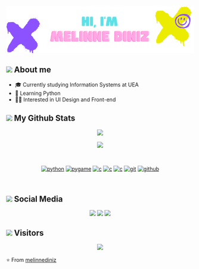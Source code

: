 <div align="center">
<img src="https://github.com/melinnediniz/melinnediniz/blob/main/git-name.png?raw=true">
</div>

## <img src="https://media.giphy.com/media/l1J9tiMFKV8R31J9m/giphy.gif" width="42"> About me
- 🎓 Currently studying Information Systems at UEA
- 🌱 Learning Python
- 🐱‍💻 Interested in UI Design and Front-end

## <img src="https://media.giphy.com/media/zEfGeGWJHPMAKvh6gi/giphy.gif" width="52"> My Github Stats

<a href="https://github.com/melinnediniz">
  <div align="center">
  <img height="180em" src="https://github-readme-stats.vercel.app/api?username=melinnediniz&show_icons=true&theme=dracula&include_all_commits=true&count_private=true"/>
  <p><img height="140em" src="https://github-readme-stats.vercel.app/api/top-langs/?username=melinnediniz&layout=compact&langs_count=7&theme=dracula"/></p>
  </div>
<div style="display: inline_block"><br>
  <p align="center">
  <a href="https://github.com/melinnediniz"><img src="https://img.shields.io/badge/python-1E90FF.svg?style=for-the-badge&logo=python&logoColor=0768a8&labelColor=E0FFFF"       alt="python"></a>
   <a href="https://github.com/melinnediniz"><img src="https://img.shields.io/badge/pygame-8A2BE2.svg?style=for-the-badge&logo=python&logoColor=800080&labelColor=D8BFD8"       alt="pygame"></a>
   <a href="https://github.com/melinnediniz"><img src="https://img.shields.io/badge/C-FF6347.svg?style=for-the-badge&logo=c&logoColor=FF4500&labelColor=FFFFE0"       alt="c"></a>
   <a href="https://github.com/melinnediniz"><img src="https://img.shields.io/badge/VSCode-4169E1.svg?style=for-the-badge&logo=VisualStudio&logoColor=007ACC&labelColor=FFFFE0" alt="c"></a>
   <a href="https://github.com/melinnediniz"><img src="https://img.shields.io/badge/pycharm-2E8B57.svg?style=for-the-badge&logo=Pycharm&logoColor=000000&labelColor=FFFFE0" alt="c"></a>
   <a href="https://github.com/priyanshumay"><img src="https://img.shields.io/badge/git-F05032.svg?style=for-the-badge&logo=git&logoColor=F05032&labelColor=ffffff"             alt="git"></a>
   <a href="https://github.com/priyanshumay"><img src="https://img.shields.io/badge/github-black.svg?style=for-the-badge&logo=github&logoColor=black&labelColor=ffffff"         alt="github"></a>

</p><br>
</div>
  
  ## <img src="https://media.giphy.com/media/lwEYFLp28kkW2cPXov/giphy.gif" width="40"> Social Media
  
 <div align="center"> 
  <a href="https://instagram.com/oldiniz" target="_blank"><img src="https://img.shields.io/badge/-Instagram-%23E4405F?style=for-the-badge&logo=instagram&logoColor=white" target="_blank"></a> 
  <a href = "mailto:mddo.snf21@uea.edu.br"><img src="https://img.shields.io/badge/-Gmail-%23333?style=for-the-badge&logo=gmail&logoColor=white" target="_blank"></a>
  <a href="https://www.linkedin.com/in/melinne-diniz-866a641a1" target="_blank"><img src="https://img.shields.io/badge/-LinkedIn-%230077B5?style=for-the-badge&logo=linkedin&logoColor=white" target="_blank"></a> 
 
</div>
  
  ## <img src="https://media.giphy.com/media/xUOwG8l3u3IF5awt9u/giphy.gif" width="40"> Visitors
  
 <div align="center"> 
  <img src="https://profile-counter.glitch.me/melinnediniz/count.svg" />
</div> 
  
⭐️ From [melinnediniz](https://github.com/melinnediniz)
